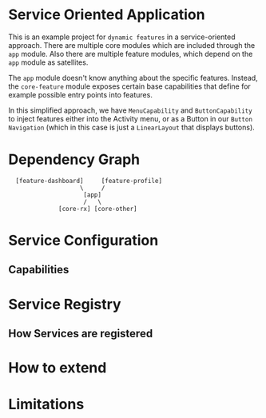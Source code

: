# Service Oriented Application

This is an example project for `dynamic features` in a service-oriented
approach. There are multiple core modules which are included through
the `app` module. Also there are multiple feature modules, which 
depend on the `app` module as satellites. 

The `app` module doesn't know anything about the specific features.
Instead, the `core-feature` module exposes certain base capabilities 
that define for example possible entry points into features.

In this simplified approach, we have `MenuCapability` and 
`ButtonCapability` to inject features either into the Activity menu,
or as a Button in our `Button Navigation` (which in this case is just
a `LinearLayout` that displays buttons).

# Dependency Graph

      [feature-dashboard]     [feature-profile]
                        \     /
                         [app]
                         /   \      
                  [core-rx] [core-other] 
                        
# Service Configuration

## Capabilities

# Service Registry

## How Services are registered

# How to extend

# Limitations

